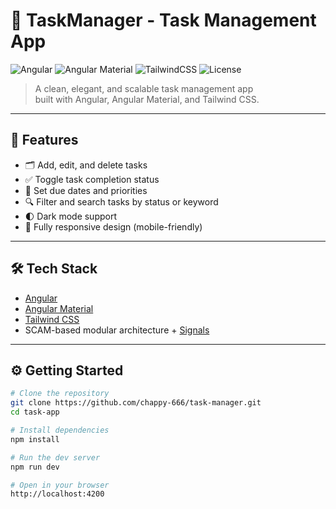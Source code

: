 # 📝 TaskManager - Task Management App

![Angular](https://img.shields.io/badge/Angular-DD0031?style=for-the-badge&logo=angular&logoColor=white)
![Angular Material](https://img.shields.io/badge/Material%20UI-757575?style=for-the-badge&logo=mui&logoColor=white)
![TailwindCSS](https://img.shields.io/badge/TailwindCSS-06B6D4?style=for-the-badge&logo=tailwindcss&logoColor=white)
![License](https://img.shields.io/github/license/your-username/taskmate?style=for-the-badge)

> A clean, elegant, and scalable task management app  
> built with Angular, Angular Material, and Tailwind CSS.

---

## 🚀 Features

- 🗂️ Add, edit, and delete tasks
- ✅ Toggle task completion status
- 📅 Set due dates and priorities
- 🔍 Filter and search tasks by status or keyword
- 🌓 Dark mode support
- 📱 Fully responsive design (mobile-friendly)

---

## 🛠 Tech Stack

- [Angular](https://angular.io/)
- [Angular Material](https://material.angular.io/)
- [Tailwind CSS](https://tailwindcss.com/)
- SCAM-based modular architecture + [Signals](https://angular.dev/guide/signals)

---

## ⚙️ Getting Started

```bash
# Clone the repository
git clone https://github.com/chappy-666/task-manager.git
cd task-app

# Install dependencies
npm install

# Run the dev server
npm run dev

# Open in your browser
http://localhost:4200
